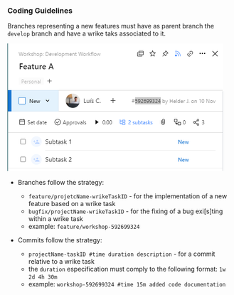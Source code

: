 ### Coding Guidelines

Branches representing a new features must have as parent branch the `develop` branch and have a wrike taks associated to it.

![Write Task ID](/.github/DOCS/wrike_task_ID.png?raw=true "Optional Title")

- Branches follow the strategy:
  - `feature/projetcName-wrikeTaskID` - for the implementation of a new feature based on a wrike task
  - `bugfix/projectName-wrikeTaskID` - for the fixing of a bug exi[s]ting within a wrike task
  - example: `feature/workshop-592699324`

- Commits follow the strategy:
  - `projectName-taskID #time duration description` - for a commit relative to a wrike task
  - the `duration` especification must comply to the following format: `1w 2d 4h 30m`
  - example: `workshop-592699324 #time 15m added code documentation`
